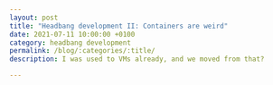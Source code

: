 ```yaml
---
layout: post
title: "Headbang development II: Containers are weird"
date: 2021-07-11 10:00:00 +0100
category: headbang development
permalink: /blog/:categories/:title/
description: I was used to VMs already, and we moved from that?

---
```




